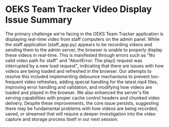 # OEKS Team Tracker Video Display Issue Summary
The primary challenge we're facing in the OEKS Team Tracker application is displaying real-time video from staff computers on the admin panel. While the staff application (staff_app.py) appears to be recording videos and sending them to the admin server, the browser is unable to properly display these videos in real-time. This is manifested through errors such as "No valid video path for staff" and "AbortError: The play() request was interrupted by a new load request", indicating that there are issues with how videos are being loaded and refreshed in the browser.
Our attempts to resolve this included implementing debounce mechanisms to prevent too-frequent video refreshes, adding special handling for the latest.mp4 files, improving error handling and validation, and modifying how videos are loaded and played in the browser. We also enhanced the server's file serving capabilities with proper cache control headers and chunked video delivery. Despite these improvements, the core issue persists, suggesting there may be fundamental problems with how videos are being recorded, saved, or streamed that will require a deeper investigation into the video capture and storage process itself in our next session.